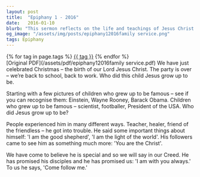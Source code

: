 ```yaml
---
layout: post
title:  "Epiphany 1 - 2016"
date:   2016-01-10
blurb: "This sermon reflects on the life and teachings of Jesus Christ. It discusses how Jesus was perceived in different ways by people - as a teacher, healer, and friend of the friendless. It emphasizes the important self-proclamations of Jesus, such as 'I am the good shepherd' and 'I am the light of the world'. The sermon concludes with the promise of Jesus to his disciples and to us, 'I am with you always.'"
og_image: "/assets/img/posts/epiphany12016family service.png"
tags: Epiphany
---    
```

<div class="tag-pills">
    {% for tag in page.tags %}
    <a href="{{ site.baseurl }}/tag/{{ tag | slugify }}" class="tag-pill">{{ tag }}</a>
    {% endfor %}
</div>
[Original PDF](/assets/pdf/epiphany12016family service.pdf)
We have just celebrated Christmas – the birth of our Lord Jesus Christ. The party is over – we’re back to school, back to work. Who did this child Jesus grow up to be.

Starting with a few pictures of children who grew up to be famous – see if you can recognise them: Einstein, Wayne Rooney, Barack Obama. Children who grew up to be famous – scientist, footballer, President of the USA. Who did Jesus grow up to be?

People experienced him in many different ways. Teacher, healer, friend of the friendless – he got into trouble. He said some important things about himself: 'I am the good shepherd', 'I am the light of the world'. His followers came to see him as something much more: 'You are the Christ'.

We have come to believe he is special and so we will say in our Creed. He has promised his disciples and he has promised us: 'I am with you always.' To us he says, 'Come follow me.'
